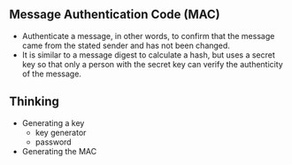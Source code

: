 ## Message Authentication Code (MAC)

  - Authenticate a message, in other words, to confirm that the message came from the stated sender and has not been changed.
  - It is similar to a message digest to calculate a hash, but uses a secret key so that only a person with the secret key can verify the authenticity of the message.
  
## Thinking

  - Generating a key
    - key generator
    - password
  - Generating the MAC
